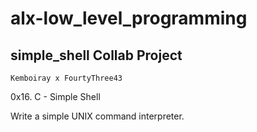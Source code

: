 # alx-low_level_programming

## simple_shell Collab Project

```Kemboiray x FourtyThree43```

0x16. C - Simple Shell

Write a simple UNIX command interpreter.
